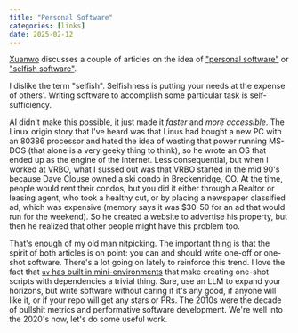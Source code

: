 ```yaml
---
title: "Personal Software"
categories: [links]
date: 2025-02-12
---
```


<a href="https://xuanwo.io/links/2025/02/personal-software-is-becoming-a-trend/">Xuanwo</a> discusses a couple of articles on the idea of ["personal software"](https://leerob.com/n/personal-software) or ["selfish software"](https://every.to/source-code/selfish-software). 

I dislike the term "selfish". Selfishness is putting your needs at the expense of others'. Writing software to accomplish some particular task is self-sufficiency.

AI didn't make this possible, it just made it _faster_ and _more accessible_. The Linux origin story that I've heard was that Linus had bought a new PC with an 80386 processor and hated the idea of wasting that power running MS-DOS (that alone is a very geeky thing to think), so he wrote an OS that ended up as the engine of the Internet. Less consequential, but when I worked at VRBO, what I sussed out was that VRBO started in the mid 90's because Dave Clouse owned a ski condo in Breckenridge, CO. At the time, people would rent their condos, but you did it either through a Realtor or leasing agent, who took a healthy cut, or by placing a newspaper classified ad, which was expensive (memory says it was $30-50 for an ad that would run for the weekend). So he created a website to advertise his property, but then he realized that other people might have this problem too.

That's enough of my old man nitpicking. The important thing is that the spirit of both articles is on point: you can and should write one-off or one-shot software. There's a lot going on lately to reinforce this trend. I love the fact that [`uv` has built in mini-environments](https://eighty-twenty.net/til/2025/01/03/inline-script-dependencies.html) that make creating one-shot scripts with dependencies a trivial thing. Sure, use an LLM to expand your horizons, but write software without caring if it's any good, if anyone will like it, or if your repo will get any stars or PRs. The 2010s were the decade of bullshit metrics and performative software development. We're well into the 2020's now, let's do some useful work.